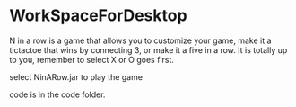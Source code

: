 WorkSpaceForDesktop
===================

N in a row is a game that allows you to customize your game, make it a tictactoe that wins by connecting 3, or make it a five in a row. It is totally up to you, remember to select X or O goes first.

select NinARow.jar to play the game

code is in the code folder.
